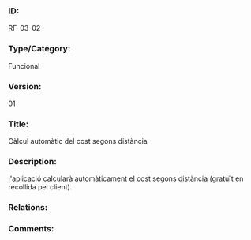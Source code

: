 ### ID:

RF-03-02

### Type/Category:

Funcional

### Version:

01

### Title: 

Càlcul automàtic del cost segons distància

### Description:

l'aplicació calcularà automàticament el cost segons distància (gratuït en recollida pel client). 

### Relations:



### Comments:


